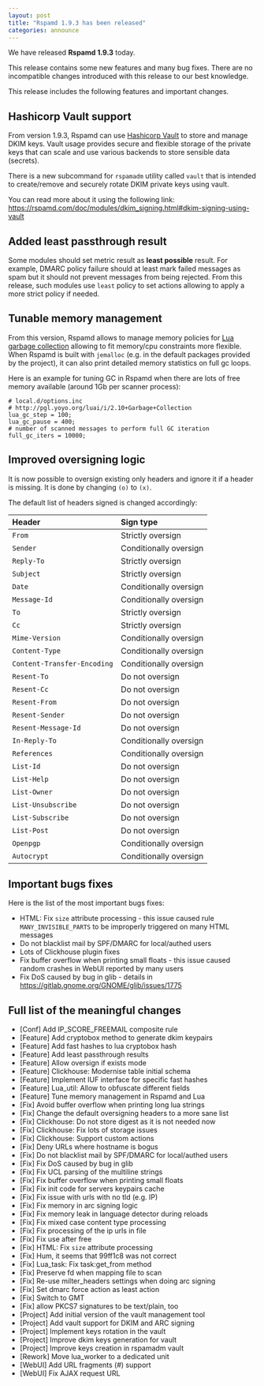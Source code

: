 ```yaml
---
layout: post
title: "Rspamd 1.9.3 has been released"
categories: announce
---
```


We have released **Rspamd 1.9.3** today.

This release contains some new features and many bug fixes. There are no incompatible changes introduced with this release to our best knowledge.

This release includes the following features and important changes.

## Hashicorp Vault support

From version 1.9.3, Rspamd can use [Hashicorp Vault](https://www.vaultproject.io/) to store and manage DKIM keys. Vault usage provides secure and flexible storage of the private keys that can scale and use various backends to store sensible data (secrets).

There is a new subcommand for `rspamadm` utility called `vault` that is intended to create/remove and securely rotate DKIM private keys using vault.

You can read more about it using the following link: <https://rspamd.com/doc/modules/dkim_signing.html#dkim-signing-using-vault>

## Added least passthrough result

Some modules should set metric result as **least possible** result. For example, DMARC policy failure should at least mark failed messages as spam but it should not prevent messages from being rejected. From this release, such modules use `least` policy to set actions allowing to apply a more strict policy if needed.

## Tunable memory management

From this version, Rspamd allows to manage memory policies for [Lua garbage collection](http://pgl.yoyo.org/luai/i/2.10+Garbage+Collection) allowing to fit memory/cpu constraints more flexible. When Rspamd is built with `jemalloc` (e.g. in the default packages provided by the project), it can also print detailed memory statistics on full gc loops.

Here is an example for tuning GC in Rspamd when there are lots of free memory available (around 1Gb per scanner process):

~~~hcl
# local.d/options.inc
# http://pgl.yoyo.org/luai/i/2.10+Garbage+Collection
lua_gc_step = 100;
lua_gc_pause = 400;
# number of scanned messages to perform full GC iteration 
full_gc_iters = 10000;
~~~

## Improved oversigning logic

It is now possible to oversign existing only headers and ignore it if a header is missing. It is done by changing `(o)` to `(x)`.

The default list of headers signed is changed accordingly:

| Header          | Sign type                         |
| :-------------- | :-------------------------------- |
| `From`      | Strictly oversign                |
| `Sender`      | Conditionally oversign                |
| `Reply-To`      | Strictly oversign                |
| `Subject`      | Strictly oversign                |
| `Date`      | Conditionally oversign                |
| `Message-Id`      | Conditionally oversign                |
| `To`      | Strictly oversign                |
| `Cc`      | Strictly oversign                |
| `Mime-Version`      | Conditionally oversign                |
| `Content-Type`      | Conditionally oversign                |
| `Content-Transfer-Encoding`      | Conditionally oversign                |
| `Resent-To`      | Do not oversign                |
| `Resent-Cc`      | Do not oversign                |
| `Resent-From`      | Do not oversign                |
| `Resent-Sender`      | Do not oversign                |
| `Resent-Message-Id`      | Do not oversign                |
| `In-Reply-To`      | Conditionally oversign                |
| `References`      | Conditionally oversign                |
| `List-Id`      | Do not oversign                |
| `List-Help`      | Do not oversign                |
| `List-Owner`      | Do not oversign                |
| `List-Unsubscribe`      | Do not oversign                |
| `List-Subscribe`      | Do not oversign                |
| `List-Post`      | Do not oversign                |
| `Openpgp`      | Conditionally oversign                |
| `Autocrypt`      | Conditionally oversign                |

## Important bugs fixes

Here is the list of the most important bugs fixes:

* HTML: Fix `size` attribute processing - this issue caused rule `MANY_INVISIBLE_PARTS` to be improperly triggered on many HTML messages
* Do not blacklist mail by SPF/DMARC for local/authed users
* Lots of Clickhouse plugin fixes
* Fix buffer overflow when printing small floats - this issue caused random crashes in WebUI reported by many users
* Fix DoS caused by bug in glib - details in <https://gitlab.gnome.org/GNOME/glib/issues/1775>

## Full list of the meaningful changes

* [Conf] Add IP_SCORE_FREEMAIL composite rule
* [Feature] Add cryptobox method to generate dkim keypairs
* [Feature] Add fast hashes to lua cryptobox hash
* [Feature] Add least passthrough results
* [Feature] Allow oversign if exists mode
* [Feature] Clickhouse: Modernise table initial schema
* [Feature] Implement IUF interface for specific fast hashes
* [Feature] Lua_util: Allow to obfuscate different fields
* [Feature] Tune memory management in Rspamd and Lua
* [Fix] Avoid buffer overflow when printing long lua strings
* [Fix] Change the default oversigning headers to a more sane list
* [Fix] Clickhouse: Do not store digest as it is not needed now
* [Fix] Clickhouse: Fix lots of storage issues
* [Fix] Clickhouse: Support custom actions
* [Fix] Deny URLs where hostname is bogus
* [Fix] Do not blacklist mail by SPF/DMARC for local/authed users
* [Fix] Fix DoS caused by bug in glib
* [Fix] Fix UCL parsing of the multiline strings
* [Fix] Fix buffer overflow when printing small floats
* [Fix] Fix init code for servers keypairs cache
* [Fix] Fix issue with urls with no tld (e.g. IP)
* [Fix] Fix memory in arc signing logic
* [Fix] Fix memory leak in language detector during reloads
* [Fix] Fix mixed case content type processing
* [Fix] Fix processing of the ip urls in file
* [Fix] Fix use after free
* [Fix] HTML: Fix `size` attribute processing
* [Fix] Hum, it seems that 99ff1c8 was not correct
* [Fix] Lua_task: Fix task:get_from method
* [Fix] Preserve fd when mapping file to scan
* [Fix] Re-use milter_headers settings when doing arc signing
* [Fix] Set dmarc force action as least action
* [Fix] Switch to GMT
* [Fix] allow PKCS7 signatures to be text/plain, too
* [Project] Add initial version of the vault management tool
* [Project] Add vault support for DKIM and ARC signing
* [Project] Implement keys rotation in the vault
* [Project] Improve dkim keys generation for vault
* [Project] Improve keys creation in rspamadm vault
* [Rework] Move lua_worker to a dedicated unit
* [WebUI] Add URL fragments (#) support
* [WebUI] Fix AJAX request URL